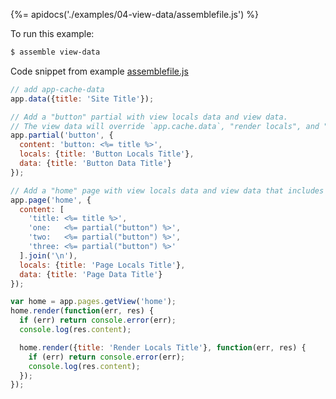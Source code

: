{%= apidocs('./examples/04-view-data/assemblefile.js') %}

To run this example:

```sh
$ assemble view-data
```

Code snippet from example [assemblefile.js](./examples/04-view-data/assemblefile.js)

```js
// add app-cache-data
app.data({title: 'Site Title'});

// Add a "button" partial with view locals data and view data.
// The view data will override `app.cache.data`, "render locals", and "view locals".
app.partial('button', {
  content: 'button: <%= title %>',
  locals: {title: 'Button Locals Title'},
  data: {title: 'Button Data Title'}
});

// Add a "home" page with view locals data and view data that includes the 3 "button" partials.
app.page('home', {
  content: [
    'title: <%= title %>',
    'one:   <%= partial("button") %>',
    'two:   <%= partial("button") %>',
    'three: <%= partial("button") %>'
  ].join('\n'),
  locals: {title: 'Page Locals Title'},
  data: {title: 'Page Data Title'}
});

var home = app.pages.getView('home');
home.render(function(err, res) {
  if (err) return console.error(err);
  console.log(res.content);

  home.render({title: 'Render Locals Title'}, function(err, res) {
    if (err) return console.error(err);
    console.log(res.content);
  });
});
```
